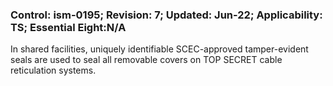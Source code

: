 ### Control: ism-0195; Revision: 7; Updated: Jun-22; Applicability: TS; Essential Eight:N/A
<p>In shared facilities, uniquely identifiable SCEC-approved tamper-evident seals are used to seal all removable covers on TOP SECRET cable reticulation systems.</p>